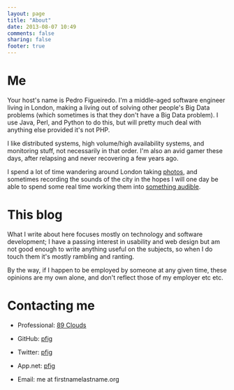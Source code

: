```yaml
---
layout: page
title: "About"
date: 2013-08-07 10:49
comments: false
sharing: false
footer: true
---
```

# Me

Your host's name is Pedro Figueiredo. I'm a middle-aged software engineer
living in London, making a living out of solving other people's Big Data
problems (which sometimes is that they don't have a Big Data problem). I use
Java, Perl, and Python to do this, but will pretty much deal with anything else
provided it's not PHP.

I like distributed systems, high volume/high availability systems, and
monitoring stuff, not necessarily in that order. I'm also an avid gamer these
days, after relapsing and never recovering a few years ago.

I spend a lot of time wandering around London taking [photos][3], and sometimes
recording the sounds of the city in the hopes I will one day be able to spend
some real time working them into [something audible][4].

# This blog

What I write about here focuses mostly on technology and software development;
I have a passing interest in usability and web design but am not good enough to
write anything useful on the subjects, so when I do touch them it's mostly
rambling and ranting.

By the way, if I happen to be employed by someone at any given time, these
opinions are my own alone, and don't reflect those of my employer etc etc.

# Contacting me

* Professional: [89 Clouds][1]

* GitHub: [pfig][5]

* Twitter: [pfig][0]

* App.net: [pfig][2]

* Email: me at firstnamelastname.org

[0]: https://twitter.com/pfig "My Twitter stream"
[1]: http://89clouds.com/ "My consulting company's website"
[2]: https://alpha.app.net/pfig "My App.net profile"
[3]: http://flickr.com/photos/pfig/ "My photos on Flickr"
[4]: http://everythingdies.bandcamp.com/ "'Music'"
[5]: https://github.com/pfig "My code on GitHub"
